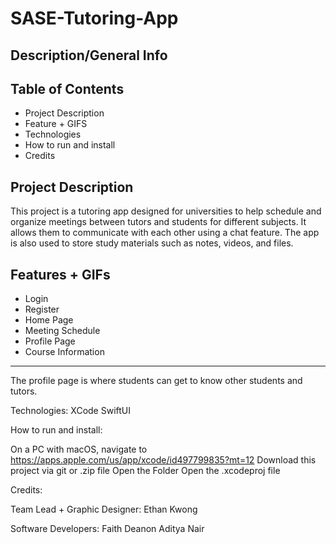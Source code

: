 # SASE-Tutoring-App


## Description/General Info

## Table of Contents
* Project Description
* Feature + GIFS
* Technologies
* How to run and install
* Credits

## Project Description
This project is a tutoring app designed for universities to help schedule and organize meetings between tutors and students for different subjects. It allows them to communicate with each other using a chat feature. The app is also used to store study materials such as notes, videos, and files. 

## Features + GIFs
* Login
* Register
* Home Page
* Meeting Schedule
* Profile Page
* Course Information





-----------------------
The profile page is where students can get to know other students and tutors.





Technologies:
XCode
SwiftUI

How to run and install:

On a PC with macOS, navigate to https://apps.apple.com/us/app/xcode/id497799835?mt=12
Download this project via git or .zip file
Open the Folder
Open the .xcodeproj file


Credits:

Team Lead + Graphic Designer:
Ethan Kwong

Software Developers:
Faith Deanon
Aditya Nair

